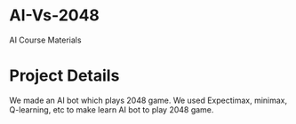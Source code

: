 # AI-Vs-2048
AI Course Materials

# Project Details
We made an AI bot which plays 2048 game. We used Expectimax, minimax, Q-learning, etc to make learn AI bot to play 2048 game. 
